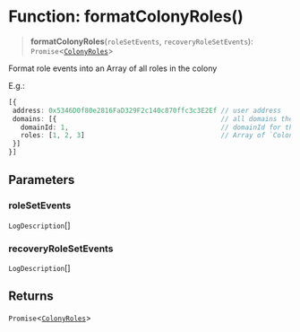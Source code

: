 # Function: formatColonyRoles()

> **formatColonyRoles**(`roleSetEvents`, `recoveryRoleSetEvents`): `Promise`\<[`ColonyRoles`](../type-aliases/ColonyRoles.md)\>

Format role events into an Array of all roles in the colony

E.g.:
```typescript
[{
 address: 0x5346D0f80e2816FaD329F2c140c870ffc3c3E2Ef // user address
 domains: [{                                         // all domains the user has a role in
   domainId: 1,                                      // domainId for the roles
   roles: [1, 2, 3]                                  // Array of `ColonyRole`
 }]
}]
```

## Parameters

### roleSetEvents

`LogDescription`[]

### recoveryRoleSetEvents

`LogDescription`[]

## Returns

`Promise`\<[`ColonyRoles`](../type-aliases/ColonyRoles.md)\>
